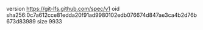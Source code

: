 version https://git-lfs.github.com/spec/v1
oid sha256:0c7a612cce81edda20f91ad9980102edb076674d847ae3ca4b2d76b673d83989
size 9933
